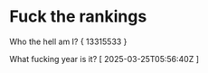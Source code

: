 # Fuck the rankings

Who the hell am I?
{ 13315533 }

What fucking year is it?
[ 2025-03-25T05:56:40Z ]
